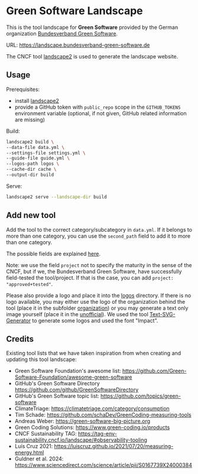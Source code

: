 # Green Software Landscape

This is the tool landscape for **Green Software** provided by the German organization [Bundesverband Green Software](https://www.bundesverband-green-software.de/).

URL: <https://landscape.bundesverband-green-software.de>

The CNCF tool [landscape2](https://github.com/cncf/landscape2/) is used to generate the landscape website.

## Usage

Prerequisites:

- install [landscape2](https://github.com/cncf/landscape2/blob/main/README.md#installation)
- provide a GitHub token with `public_repo` scope in the `GITHUB_TOKENS` environment variable (optional, if not given, GitHub related information are missing)

Build:
  
```sh
landscape2 build \
--data-file data.yml \
--settings-file settings.yml \
--guide-file guide.yml \
--logos-path logos \
--cache-dir cache \
--output-dir build
```

Serve:

```sh
landscape2 serve --landscape-dir build
```

## Add new tool

Add the tool to the correct category/subcategory in `data.yml`. If it belongs to more than one category, you can use the `second_path` field to add it to more than one category.

The possible fields are explained [here](https://github.com/cncf/landscape2/blob/main/docs/config/data.yml).

Note: we use the field `project` not to specify the maturity in the sense of the CNCF, but if we, the Bundesverband Green Software, have successfully field-tested the tool/project. If that is the case, you can add `project: "approved+tested"`.

Please also provide a logo and place it into the [logos](./logos/) directory. If there is no logo available, you may either use the logo of the organization behind the tool (place it in the subfolder [organization](./logos/organization/)) or you may generate a text only image yourself (place it in the [unofficial](./logos/unofficial/)). We used the tool [Text-SVG-Generator](https://text-to-svg.com/) to generate some logos and used the font "Impact".

## Credits

Existing tool lists that we have taken inspiration from when creating and updating this tool landscape:

- Green Software Foundation's awesome list: <https://github.com/Green-Software-Foundation/awesome-green-software>
- GitHub's Green Software Directory <https://github.com/github/GreenSoftwareDirectory>
- GitHub's Green Software topic list: <https://github.com/topics/green-software>
- ClimateTriage: <https://climatetriage.com/category/consumption>
- Tim Schade: <https://github.com/schaDev/GreenCoding-measuring-tools>
- Andreas Weber: <https://green-software-big-picture.org>
- Green Coding Solutions: <https://www.green-coding.io/products>
- CNCF Sustainability TAG: <https://tag-env-sustainability.cncf.io/landscape/#observability-tooling>
- Luís Cruz 2021: <https://luiscruz.github.io/2021/07/20/measuring-energy.html>
- Guldner et al. 2024: <https://www.sciencedirect.com/science/article/pii/S0167739X24000384>
